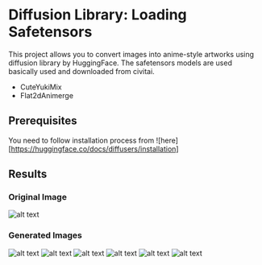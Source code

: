 # Diffusion Library: Loading Safetensors

This project allows you to convert images into anime-style artworks using diffusion library by HuggingFace. The safetensors models are used basically used and downloaded from civitai.
- CuteYukiMix
- Flat2dAnimerge

## Prerequisites

You need to follow installation process from ![here][https://huggingface.co/docs/diffusers/installation]

## Results

### Original Image
![alt text](https://github.com/rafeyshah/learning-ai-python-diffusion-library/blob/main/input_images/1.pnh?raw=true)

### Generated Images
![alt text](https://github.com/[username]/[reponame]/blob/[branch]/image.jpg?raw=true)
![alt text](https://github.com/[username]/[reponame]/blob/[branch]/image.jpg?raw=true)
![alt text](https://github.com/[username]/[reponame]/blob/[branch]/image.jpg?raw=true)
![alt text](https://github.com/[username]/[reponame]/blob/[branch]/image.jpg?raw=true)
![alt text](https://github.com/[username]/[reponame]/blob/[branch]/image.jpg?raw=true)
![alt text](https://github.com/[username]/[reponame]/blob/[branch]/image.jpg?raw=true)
